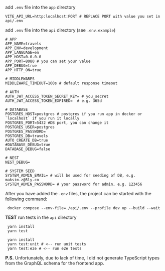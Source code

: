 add `.env` file into the `app` directory


```dotenv
VITE_API_URL=http:localhost:PORT # REPLACE PORT with value you set in api/.env
```


add `.env` file into the `api` directory (see `.env.example`)

```dotenv
# APP
APP_NAME=travels
APP_ENV=development
APP_LANGUAGE=en
APP_HOST=0.0.0.0
APP_PORT=8080 # you can set your value
APP_DEBUG=true
APP_HTTP_ON=true

# MIDDLEWARES
MIDDLEWARE_TIMEOUT=100s # default response timeout

# AUTH
AUTH_JWT_ACCESS_TOKEN_SECRET_KEY= # you_secret
AUTH_JWT_ACCESS_TOKEN_EXPIRED=  # e.g. 365d

# DATABASE
POSTGRES_HOST=postgres # postgres if you run app in docker or `localhost` if you run it locally
POSTGRES_PORT=5432 #DB port, you can change it 
POSTGRES_USER=postgres
POSTGRES_PASSWORD=
POSTGRES_DB=travels
AUTO_CREATE_DB=true
#DATABASE_DEBUG=true
DATABASE_DEBUG=false

# NEST
NEST_DEBUG=

# SYSTEM SEED
SYSTEM_ADMIN_EMAIL= # will be used for seeding of DB, e.g. maksim.z@5ly.co
SYSTEM_ADMIN_PASSWORD= # your password for admin, e.g. 123456
```

After you have added the `.env` files, the project can be started with the following command:

```shell
 docker compose --env-file=./api/.env --profile dev up --build --wait
```

**TEST**
run tests in the `api` directory

```shell
 yarn install
 yarn test
```
```shell
 yarn install
 yarn test:unit # <-- run unit tests
 yarn test:e2e # <-- run e2e tests
```


**P.S.**
Unfortunately, due to lack of time, I did not generate TypeScript types from the GraphQL schema for the frontend app.
